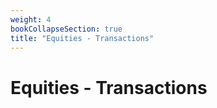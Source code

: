 ```yaml
---
weight: 4
bookCollapseSection: true
title: "Equities - Transactions"
---
```


# Equities - Transactions

